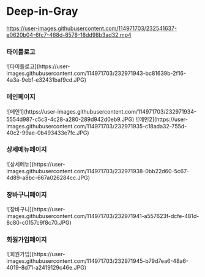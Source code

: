 # Deep-in-Gray



https://user-images.githubusercontent.com/114971703/232541637-e0620b04-6fc7-468d-8578-18dd98b3ad32.mp4

<h3>타이틀로고</h3>
![타이틀로고](https://user-images.githubusercontent.com/114971703/232971943-bc81639b-2f16-4a3a-9ebf-e32431baf9cd.JPG)

<h3>메인페이지</h3>
![메인1](https://user-images.githubusercontent.com/114971703/232971934-5554d987-c5c3-4c28-a280-289d942d0eb9.JPG)
![메인2](https://user-images.githubusercontent.com/114971703/232971935-c18ada32-755d-40c2-99ae-0b493433e7fc.JPG)

<h3>상세메뉴페이지</h3>
![상세메뉴](https://user-images.githubusercontent.com/114971703/232971938-0bb22d60-5c67-4d89-a8bc-667a026284cc.JPG)

<h3>장바구니페이지</h3>
![장바구니](https://user-images.githubusercontent.com/114971703/232971941-a557623f-dcfe-481d-8c80-c0157c9f8c70.JPG)



<h3>회원가입페이지</h3>
![회원가입](https://user-images.githubusercontent.com/114971703/232971945-b79d7ea6-48a6-4019-8d71-a2419129c46e.JPG)
